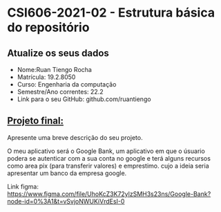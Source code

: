 # **CSI606-2021-02 - Estrutura básica do repositório**

## Atualize os seus dados

- Nome:Ruan Tiengo Rocha  
- Matrícula: 19.2.8050
- Curso: Engenharia da computação
- Semestre/Ano correntes: 22.2
- Link para o seu GitHub: github.com/ruantiengo

## [Projeto final:](./Projeto/README.md)

Apresente uma breve descrição do seu projeto.

O meu aplicativo será o Google Bank, um aplicativo em que o úsuario podera se autenticar com a sua conta no google e terá alguns recursos
como area pix (para transferir valores) e emprestimo. cujo a ideia seria apresentar um banco da empresa google.

Link figma:
https://www.figma.com/file/UhoKcZ3K72ylzSMH3s23ns/Google-Bank?node-id=0%3A1&t=vSvjoNWUKiVrdEsI-0
